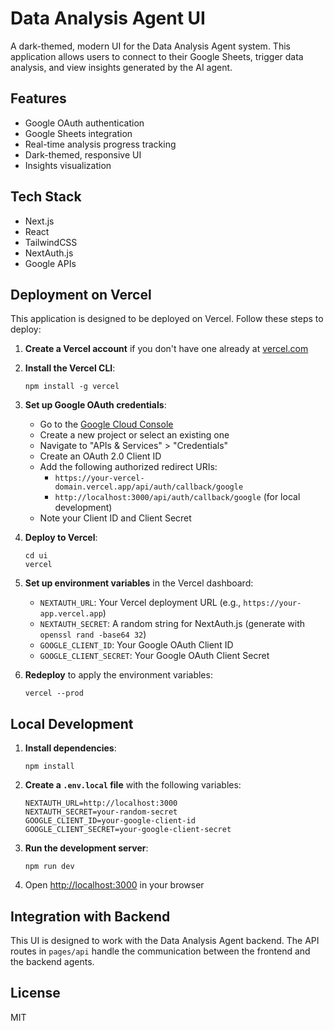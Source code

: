 # Data Analysis Agent UI

A dark-themed, modern UI for the Data Analysis Agent system. This application allows users to connect to their Google Sheets, trigger data analysis, and view insights generated by the AI agent.

## Features

- Google OAuth authentication
- Google Sheets integration
- Real-time analysis progress tracking
- Dark-themed, responsive UI
- Insights visualization

## Tech Stack

- Next.js
- React
- TailwindCSS
- NextAuth.js
- Google APIs

## Deployment on Vercel

This application is designed to be deployed on Vercel. Follow these steps to deploy:

1. **Create a Vercel account** if you don't have one already at [vercel.com](https://vercel.com)

2. **Install the Vercel CLI**:
   ```
   npm install -g vercel
   ```

3. **Set up Google OAuth credentials**:
   - Go to the [Google Cloud Console](https://console.cloud.google.com/)
   - Create a new project or select an existing one
   - Navigate to "APIs & Services" > "Credentials"
   - Create an OAuth 2.0 Client ID
   - Add the following authorized redirect URIs:
     - `https://your-vercel-domain.vercel.app/api/auth/callback/google`
     - `http://localhost:3000/api/auth/callback/google` (for local development)
   - Note your Client ID and Client Secret

4. **Deploy to Vercel**:
   ```
   cd ui
   vercel
   ```

5. **Set up environment variables** in the Vercel dashboard:
   - `NEXTAUTH_URL`: Your Vercel deployment URL (e.g., `https://your-app.vercel.app`)
   - `NEXTAUTH_SECRET`: A random string for NextAuth.js (generate with `openssl rand -base64 32`)
   - `GOOGLE_CLIENT_ID`: Your Google OAuth Client ID
   - `GOOGLE_CLIENT_SECRET`: Your Google OAuth Client Secret

6. **Redeploy** to apply the environment variables:
   ```
   vercel --prod
   ```

## Local Development

1. **Install dependencies**:
   ```
   npm install
   ```

2. **Create a `.env.local` file** with the following variables:
   ```
   NEXTAUTH_URL=http://localhost:3000
   NEXTAUTH_SECRET=your-random-secret
   GOOGLE_CLIENT_ID=your-google-client-id
   GOOGLE_CLIENT_SECRET=your-google-client-secret
   ```

3. **Run the development server**:
   ```
   npm run dev
   ```

4. Open [http://localhost:3000](http://localhost:3000) in your browser

## Integration with Backend

This UI is designed to work with the Data Analysis Agent backend. The API routes in `pages/api` handle the communication between the frontend and the backend agents.

## License

MIT 
